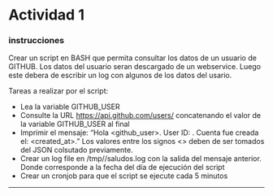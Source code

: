 # Actividad 1 

### instrucciones

Crear un script en BASH que permita consultar los datos de un usuario de GITHUB. Los datos del usuario seran descargado de un webservice. Luego este debera de escribir un log con algunos de los datos del usario.

Tareas a realizar por el script:

- Lea la variable GITHUB_USER
- Consulte la URL https://api.github.com/users/ concatenando el valor de la variable GITHUB_USER al final
- Imprimir el mensaje: “Hola <github_user>. User ID: <id>. Cuenta fue creada el: <created_at>.” Los valores entre los signos <> deben de ser tomados del JSON colsutado previamente.
- Crear un log file en /tmp/<fecha>/saludos.log con la salida del mensaje anterior. Donde <fecha> corresponde a la fecha del día de ejecución del script
- Crear un cronjob para que el script se ejecute cada 5 minutos

----------------------------------------------------------------------

